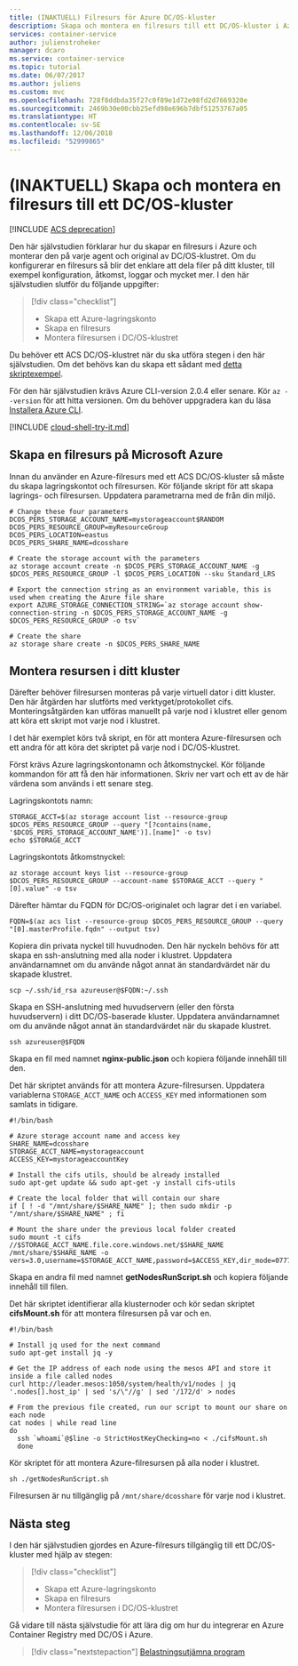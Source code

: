 ```yaml
---
title: (INAKTUELL) Filresurs för Azure DC/OS-kluster
description: Skapa och montera en filresurs till ett DC/OS-kluster i Azure Container Service
services: container-service
author: julienstroheker
manager: dcaro
ms.service: container-service
ms.topic: tutorial
ms.date: 06/07/2017
ms.author: juliens
ms.custom: mvc
ms.openlocfilehash: 728f8ddbda35f27c0f89e1d72e98fd2d7669320e
ms.sourcegitcommit: 2469b30e00cbb25efd98e696b7dbf51253767a05
ms.translationtype: HT
ms.contentlocale: sv-SE
ms.lasthandoff: 12/06/2018
ms.locfileid: "52999865"
---
```

# <a name="deprecated-create-and-mount-a-file-share-to-a-dcos-cluster"></a>(INAKTUELL) Skapa och montera en filresurs till ett DC/OS-kluster

[!INCLUDE [ACS deprecation](../../../includes/container-service-deprecation.md)]

Den här självstudien förklarar hur du skapar en filresurs i Azure och monterar den på varje agent och original av DC/OS-klustret. Om du konfigurerar en filresurs så blir det enklare att dela filer på ditt kluster, till exempel konfiguration, åtkomst, loggar och mycket mer. I den här självstudien slutför du följande uppgifter:

> [!div class="checklist"]
> * Skapa ett Azure-lagringskonto
> * Skapa en filresurs
> * Montera filresursen i DC/OS-klustret

Du behöver ett ACS DC/OS-klustret när du ska utföra stegen i den här självstudien. Om det behövs kan du skapa ett sådant med [detta skriptexempel](./../kubernetes/scripts/container-service-cli-deploy-dcos.md).

För den här självstudien krävs Azure CLI-version 2.0.4 eller senare. Kör `az --version` för att hitta versionen. Om du behöver uppgradera kan du läsa [Installera Azure CLI]( /cli/azure/install-azure-cli). 

[!INCLUDE [cloud-shell-try-it.md](../../../includes/cloud-shell-try-it.md)]

## <a name="create-a-file-share-on-microsoft-azure"></a>Skapa en filresurs på Microsoft Azure

Innan du använder en Azure-filresurs med ett ACS DC/OS-kluster så måste du skapa lagringskontot och filresursen. Kör följande skript för att skapa lagrings- och filresursen. Uppdatera parametrarna med de från din miljö.

```azurecli-interactive
# Change these four parameters
DCOS_PERS_STORAGE_ACCOUNT_NAME=mystorageaccount$RANDOM
DCOS_PERS_RESOURCE_GROUP=myResourceGroup
DCOS_PERS_LOCATION=eastus
DCOS_PERS_SHARE_NAME=dcosshare

# Create the storage account with the parameters
az storage account create -n $DCOS_PERS_STORAGE_ACCOUNT_NAME -g $DCOS_PERS_RESOURCE_GROUP -l $DCOS_PERS_LOCATION --sku Standard_LRS

# Export the connection string as an environment variable, this is used when creating the Azure file share
export AZURE_STORAGE_CONNECTION_STRING=`az storage account show-connection-string -n $DCOS_PERS_STORAGE_ACCOUNT_NAME -g $DCOS_PERS_RESOURCE_GROUP -o tsv`

# Create the share
az storage share create -n $DCOS_PERS_SHARE_NAME
```

## <a name="mount-the-share-in-your-cluster"></a>Montera resursen i ditt kluster

Därefter behöver filresursen monteras på varje virtuell dator i ditt kluster. Den här åtgärden har slutförts med verktyget/protokollet cifs. Monteringsåtgärden kan utföras manuellt på varje nod i klustret eller genom att köra ett skript mot varje nod i klustret.

I det här exemplet körs två skript, en för att montera Azure-filresursen och ett andra för att köra det skriptet på varje nod i DC/OS-klustret.

Först krävs Azure lagringskontonamn och åtkomstnyckel. Kör följande kommandon för att få den här informationen. Skriv ner vart och ett av de här värdena som används i ett senare steg.

Lagringskontots namn:

```azurecli-interactive
STORAGE_ACCT=$(az storage account list --resource-group $DCOS_PERS_RESOURCE_GROUP --query "[?contains(name, '$DCOS_PERS_STORAGE_ACCOUNT_NAME')].[name]" -o tsv)
echo $STORAGE_ACCT
```

Lagringskontots åtkomstnyckel:

```azurecli-interactive
az storage account keys list --resource-group $DCOS_PERS_RESOURCE_GROUP --account-name $STORAGE_ACCT --query "[0].value" -o tsv
```

Därefter hämtar du FQDN för DC/OS-originalet och lagrar det i en variabel.

```azurecli-interactive
FQDN=$(az acs list --resource-group $DCOS_PERS_RESOURCE_GROUP --query "[0].masterProfile.fqdn" --output tsv)
```

Kopiera din privata nyckel till huvudnoden. Den här nyckeln behövs för att skapa en ssh-anslutning med alla noder i klustret. Uppdatera användarnamnet om du använde något annat än standardvärdet när du skapade klustret. 

```azurecli-interactive
scp ~/.ssh/id_rsa azureuser@$FQDN:~/.ssh
```

Skapa en SSH-anslutning med huvudservern (eller den första huvudservern) i ditt DC/OS-baserade kluster. Uppdatera användarnamnet om du använde något annat än standardvärdet när du skapade klustret.

```azurecli-interactive
ssh azureuser@$FQDN
```

Skapa en fil med namnet **nginx-public.json** och kopiera följande innehåll till den. 

Det här skriptet används för att montera Azure-filresursen. Uppdatera variablerna `STORAGE_ACCT_NAME` och `ACCESS_KEY` med informationen som samlats in tidigare.

```azurecli-interactive
#!/bin/bash

# Azure storage account name and access key
SHARE_NAME=dcosshare
STORAGE_ACCT_NAME=mystorageaccount
ACCESS_KEY=mystorageaccountKey

# Install the cifs utils, should be already installed
sudo apt-get update && sudo apt-get -y install cifs-utils

# Create the local folder that will contain our share
if [ ! -d "/mnt/share/$SHARE_NAME" ]; then sudo mkdir -p "/mnt/share/$SHARE_NAME" ; fi

# Mount the share under the previous local folder created
sudo mount -t cifs //$STORAGE_ACCT_NAME.file.core.windows.net/$SHARE_NAME /mnt/share/$SHARE_NAME -o vers=3.0,username=$STORAGE_ACCT_NAME,password=$ACCESS_KEY,dir_mode=0777,file_mode=0777
```
Skapa en andra fil med namnet **getNodesRunScript.sh** och kopiera följande innehåll till filen. 

Det här skriptet identifierar alla klusternoder och kör sedan skriptet **cifsMount.sh** för att montera filresursen på var och en.

```azurecli-interactive
#!/bin/bash

# Install jq used for the next command
sudo apt-get install jq -y

# Get the IP address of each node using the mesos API and store it inside a file called nodes
curl http://leader.mesos:1050/system/health/v1/nodes | jq '.nodes[].host_ip' | sed 's/\"//g' | sed '/172/d' > nodes

# From the previous file created, run our script to mount our share on each node
cat nodes | while read line
do
  ssh `whoami`@$line -o StrictHostKeyChecking=no < ./cifsMount.sh
  done
```

Kör skriptet för att montera Azure-filresursen på alla noder i klustret.

```azurecli-interactive
sh ./getNodesRunScript.sh
```  

Filresursen är nu tillgänglig på `/mnt/share/dcosshare` för varje nod i klustret.

## <a name="next-steps"></a>Nästa steg

I den här självstudien gjordes en Azure-filresurs tillgänglig till ett DC/OS-kluster med hjälp av stegen:

> [!div class="checklist"]
> * Skapa ett Azure-lagringskonto
> * Skapa en filresurs
> * Montera filresursen i DC/OS-klustret

Gå vidare till nästa självstudie för att lära dig om hur du integrerar en Azure Container Registry med DC/OS i Azure.  

> [!div class="nextstepaction"]
> [Belastningsutjämna program](container-service-dcos-acr.md)
